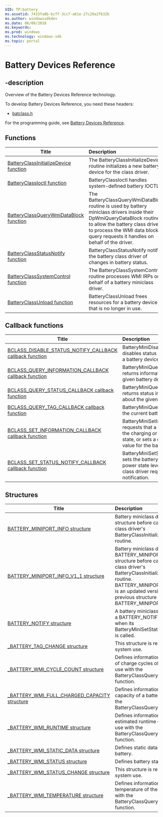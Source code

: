 ```yaml
---
UID: TP:battery
ms.assetid: 7433fa8b-bcff-3cc7-a61e-27c29a2f632b
ms.author: windowssdkdev
ms.date: 06/09/2018
ms.keywords: 
ms.prod: windows
ms.technology: windows-sdk
ms.topic: portal
---
```


# Battery Devices Reference

## -description

Overview of the Battery Devices Reference technology.

To develop Battery Devices Reference, you need these headers:

 * [batclass.h](../batclass/index.md)

For the programming guide, see [Battery Devices Reference](/windows/desktop/battery).

## Functions

| Title   | Description   |
| ---- |:---- |
| [BatteryClassInitializeDevice function](..\batclass\nf-batclass-batteryclassinitializedevice.md) | The BatteryClassInitializeDevice routine initializes a new battery device for the class driver. |
| [BatteryClassIoctl function](..\batclass\nf-batclass-batteryclassioctl.md) | BatteryClassIoctl handles system-defined battery IOCTLs. |
| [BatteryClassQueryWmiDataBlock function](..\batclass\nf-batclass-batteryclassquerywmidatablock.md) | The BatteryClassQueryWmiDataBlock routine is used by battery miniclass drivers inside their DpWmiQueryDataBlock routines to allow the battery class driver to process the WMI data block query requests it handles on behalf of the driver. |
| [BatteryClassStatusNotify function](..\batclass\nf-batclass-batteryclassstatusnotify.md) | BatteryClassStatusNotify notifies the battery class driver of changes in battery status. |
| [BatteryClassSystemControl function](..\batclass\nf-batclass-batteryclasssystemcontrol.md) | The BatteryClassSystemControl routine processes WMI IRPs on behalf of a battery miniclass driver. |
| [BatteryClassUnload function](..\batclass\nf-batclass-batteryclassunload.md) | BatteryClassUnload frees resources for a battery device that is no longer in use. |

## Callback functions

| Title   | Description   |
| ---- |:---- |
| [BCLASS_DISABLE_STATUS_NOTIFY_CALLBACK callback function](..\batclass\nc-batclass-bclass_disable_status_notify_callback.md) | BatteryMiniDisableStatusNotify disables status notification for a battery device. |
| [BCLASS_QUERY_INFORMATION_CALLBACK callback function](..\batclass\nc-batclass-bclass_query_information_callback.md) | BatteryMiniQueryInformation returns information about the given battery device. |
| [BCLASS_QUERY_STATUS_CALLBACK callback function](..\batclass\nc-batclass-bclass_query_status_callback.md) | BatteryMiniQueryStatus returns status information about the given battery device. |
| [BCLASS_QUERY_TAG_CALLBACK callback function](..\batclass\nc-batclass-bclass_query_tag_callback.md) | BatteryMiniQueryTag returns the current battery tag. |
| [BCLASS_SET_INFORMATION_CALLBACK callback function](..\batclass\nc-batclass-bclass_set_information_callback.md) | BatteryMiniSetInformation requests that a battery enter the charging or discharging state, or sets a critical bias value for the battery. |
| [BCLASS_SET_STATUS_NOTIFY_CALLBACK callback function](..\batclass\nc-batclass-bclass_set_status_notify_callback.md) | BatteryMiniSetStatusNotify sets the battery capacity and power state levels at which the class driver requires notification. |

## Structures

| Title   | Description   |
| ---- |:---- |
| [BATTERY_MINIPORT_INFO structure](..\batclass\ns-batclass-battery_miniport_info.md) | Battery miniclass drivers fill in this structure before calling the battery class driver's BatteryClassInitializeDevice routine. |
| [BATTERY_MINIPORT_INFO_V1_1 structure](..\batclass\ns-batclass-battery_miniport_info_v1_1.md) | Battery miniclass drivers fill in the BATTERY_MINIPORT_INFO_V1_1 structure before calling the battery class driver's BatteryClassInitializeDevice routine. BATTERY_MINIPORT_INFO_V1_1 is an updated version of the previous structure BATTERY_MINIPORT_INFO. |
| [BATTERY_NOTIFY structure](..\batclass\ns-batclass-battery_notify.md) | A battery miniclass driver receives a BATTERY_NOTIFY structure when its BatteryMiniSetStatusNotify routine is called. |
| [_BATTERY_TAG_CHANGE structure](..\batclass\ns-batclass-_battery_tag_change.md) | This structure is reserved for system use. |
| [_BATTERY_WMI_CYCLE_COUNT structure](..\batclass\ns-batclass-_battery_wmi_cycle_count.md) | Defines information about number of charge cycles of a battery for use with the BatteryClassQueryWmiDataBlock function. |
| [_BATTERY_WMI_FULL_CHARGED_CAPACITY structure](..\batclass\ns-batclass-_battery_wmi_full_charged_capacity.md) | Defines information about the capacity of a battery for use with the BatteryClassQueryWmiDataBlock). |
| [_BATTERY_WMI_RUNTIME structure](..\batclass\ns-batclass-_battery_wmi_runtime.md) | Defines information about the estimated runtime of a battery for use with the BatteryClassQueryWmiDataBlock function. |
| [_BATTERY_WMI_STATIC_DATA structure](..\batclass\ns-batclass-_battery_wmi_static_data.md) | Defines static data about a battery. |
| [_BATTERY_WMI_STATUS structure](..\batclass\ns-batclass-_battery_wmi_status.md) | Defines battery status information. |
| [_BATTERY_WMI_STATUS_CHANGE structure](..\batclass\ns-batclass-_battery_wmi_status_change.md) | This structure is reserved for system use. |
| [_BATTERY_WMI_TEMPERATURE structure](..\batclass\ns-batclass-_battery_wmi_temperature.md) | Defines information about temperature of the battery for use with the BatteryClassQueryWmiDataBlock function. |
